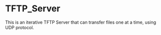# TFTP_Server





This is an iterative TFTP Server that can transfer files one at a time, using UDP protocol.
